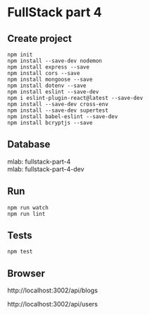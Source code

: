 # FullStack part 4

## Create project

`npm init`\
`npm install --save-dev nodemon`\
`npm install express --save`\
`npm install cors --save`\
`npm install mongoose --save`\
`npm install dotenv --save`\
`npm install eslint --save-dev`\
`npm i eslint-plugin-react@latest --save-dev`\
`npm install --save-dev cross-env`\
`npm install --save-dev supertest`\
`npm install babel-eslint --save-dev`\
`npm install bcryptjs --save`

## Database

mlab: fullstack-part-4\
mlab: fullstack-part-4-dev

## Run

`npm run watch`\
`npm run lint`

## Tests

`npm test`

## Browser

http://localhost:3002/api/blogs

http://localhost:3002/api/users
